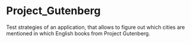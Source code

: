 # Project_Gutenberg
Test strategies of an application, that allows to figure out which cities are mentioned in which English books from Project Gutenberg.
